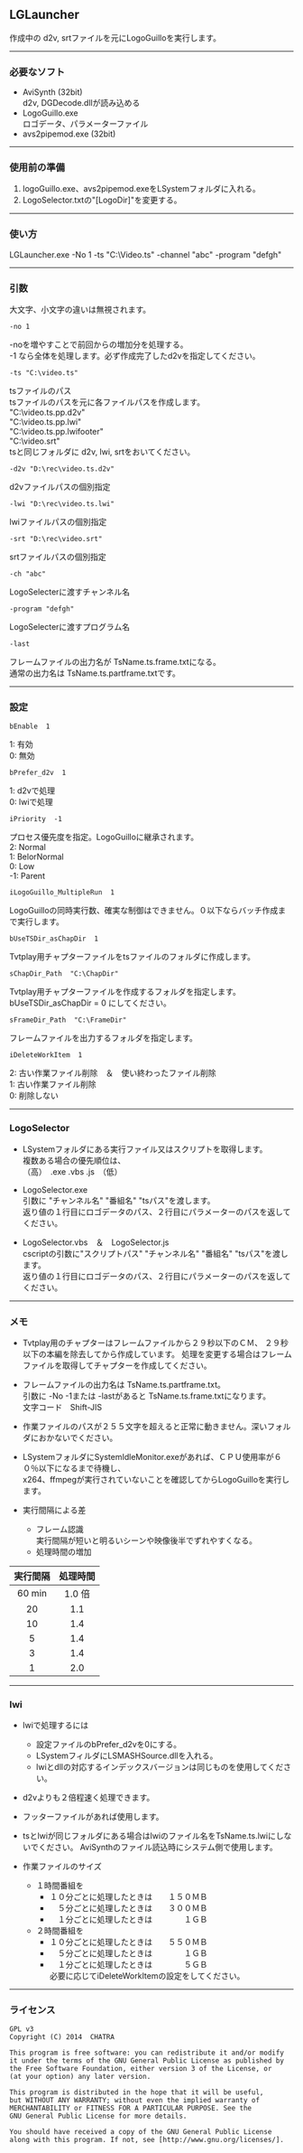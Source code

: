 ﻿
## LGLauncher

作成中の d2v, srtファイルを元にLogoGuilloを実行します。



------------------------------------------------------------------
### 必要なソフト
* AviSynth  (32bit)  
    d2v, DGDecode.dllが読み込める
* LogoGuillo.exe  
    ロゴデータ、パラメーターファイル
* avs2pipemod.exe (32bit)



------------------------------------------------------------------
### 使用前の準備
1. logoGuillo.exe、avs2pipemod.exeをLSystemフォルダに入れる。
2. LogoSelector.txtの"[LogoDir]"を変更する。



------------------------------------------------------------------
### 使い方
LGLauncher.exe  -No 1  -ts "C:\Video.ts"  -channel "abc"  -program "defgh"



------------------------------------------------------------------
### 引数
大文字、小文字の違いは無視されます。

    -no 1  
-noを増やすことで前回からの増加分を処理する。  
-1 なら全体を処理します。必ず作成完了したd2vを指定してください。  


    -ts "C:\video.ts"  
tsファイルのパス  
tsファイルのパスを元に各ファイルパスを作成します。  
"C:\video.ts.pp.d2v"  
"C:\video.ts.pp.lwi"  
"C:\video.ts.pp.lwifooter"  
"C:\video.srt"  
tsと同じフォルダに d2v, lwi, srtをおいてください。  


    -d2v "D:\rec\video.ts.d2v"  
d2vファイルパスの個別指定


    -lwi "D:\rec\video.ts.lwi"  
lwiファイルパスの個別指定


    -srt "D:\rec\video.srt"  
srtファイルパスの個別指定


    -ch "abc"  
LogoSelecterに渡すチャンネル名  

    -program "defgh"  
LogoSelecterに渡すプログラム名  

    -last  
フレームファイルの出力名が TsName.ts.frame.txtになる。  
通常の出力名は TsName.ts.partframe.txtです。  




------------------------------------------------------------------
### 設定

    bEnable  1  
1: 有効  
0: 無効


    bPrefer_d2v  1  
1: d2vで処理  
0: lwiで処理  


    iPriority  -1  
プロセス優先度を指定。LogoGuilloに継承されます。  
 2: Normal  
 1: BelorNormal  
 0: Low  
-1: Parent  


    iLogoGuillo_MultipleRun  1  
LogoGuilloの同時実行数、確実な制御はできません。０以下ならバッチ作成まで実行します。


    bUseTSDir_asChapDir  1  
Tvtplay用チャプターファイルをtsファイルのフォルダに作成します。


    sChapDir_Path  "C:\ChapDir"  
Tvtplay用チャプターファイルを作成するフォルダを指定します。  
bUseTSDir_asChapDir = 0  にしてください。  


    sFrameDir_Path  "C:\FrameDir"  
フレームファイルを出力するフォルダを指定します。


    iDeleteWorkItem  1  
2: 古い作業ファイル削除　＆　使い終わったファイル削除  
1: 古い作業ファイル削除  
0: 削除しない  





------------------------------------------------------------------
### LogoSelector

* LSystemフォルダにある実行ファイル又はスクリプトを取得します。  
    複数ある場合の優先順位は、  
    （高）　.exe  .vbs  .js　（低）

* LogoSelector.exe  
    引数に "チャンネル名"  "番組名"  "tsパス"を渡します。  
    返り値の１行目にロゴデータのパス、２行目にパラメーターのパスを返してください。  


* LogoSelector.vbs　＆　LogoSelector.js  
    cscriptの引数に"スクリプトパス"  "チャンネル名"  "番組名"  "tsパス"を渡します。  
    返り値の１行目にロゴデータのパス、２行目にパラメーターのパスを返してください。



    
    
------------------------------------------------------------------
### メモ
* Tvtplay用のチャプターはフレームファイルから２９秒以下のＣＭ、
２９秒以下の本編を除去してから作成しています。
処理を変更する場合はフレームファイルを取得してチャプターを作成してください。

* フレームファイルの出力名は TsName.ts.partframe.txt。  
引数に -No -1または -lastがあると TsName.ts.frame.txtになります。  
文字コード　Shift-JIS

* 作業ファイルのパスが２５５文字を超えると正常に動きません。深いフォルダにおかないでください。

* LSystemフォルダにSystemIdleMonitor.exeがあれば、ＣＰＵ使用率が６０％以下になるまで待機し、  
 x264、ffmpegが実行されていないことを確認してからLogoGuilloを実行します。


* 実行間隔による差
    * フレーム認識  
        実行間隔が短いと明るいシーンや映像後半でずれやすくなる。
    * 処理時間の増加  

|  実行間隔  |  処理時間  |
|:----------:|:----------:|
|    60 min  |    1.0 倍  |
|    20      |    1.1     |
|    10      |    1.4     |
|     5      |    1.4     |
|     3      |    1.4     |
|     1      |    2.0     |





------------------------------------------------------------------
### lwi

- lwiで処理するには
    - 設定ファイルのbPrefer_d2vを0にする。
    - LSystemフィルダにLSMASHSource.dllを入れる。
    - lwiとdllの対応するインデックスバージョンは同じものを使用してください。


- d2vよりも２倍程速く処理できます。

- フッターファイルがあれば使用します。

- tsとlwiが同じフォルダにある場合はlwiのファイル名をTsName.ts.lwiにしないでください。
AviSynthのファイル読込時にシステム側で使用します。


- 作業ファイルのサイズ
    - １時間番組を
        - １０分ごとに処理したときは　　１５０ＭＢ  
        - 　５分ごとに処理したときは　　３００ＭＢ  
        - 　１分ごとに処理したときは　　　　１ＧＢ  
    - ２時間番組を
        - １０分ごとに処理したときは　　５５０ＭＢ  
        - 　５分ごとに処理したときは　　　　１ＧＢ  
        - 　１分ごとに処理したときは　　　　５ＧＢ  
    必要に応じてiDeleteWorkItemの設定をしてください。

    
    
------------------------------------------------------------------
### ライセンス
    GPL v3
    Copyright (C) 2014  CHATRA

    This program is free software: you can redistribute it and/or modify
    it under the terms of the GNU General Public License as published by
    the Free Software Foundation, either version 3 of the License, or
    (at your option) any later version.

    This program is distributed in the hope that it will be useful,
    but WITHOUT ANY WARRANTY; without even the implied warranty of
    MERCHANTABILITY or FITNESS FOR A PARTICULAR PURPOSE. See the
    GNU General Public License for more details.

    You should have received a copy of the GNU General Public License
    along with this program. If not, see [http://www.gnu.org/licenses/].




